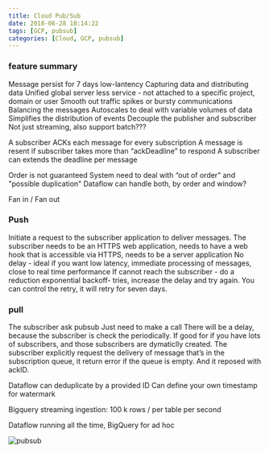 ```yaml
---
title: Cloud Pub/Sub
date: 2018-06-28 18:14:22
tags: [GCP, pubsub]
categories: [Cloud, GCP, pubsub]
---
```


### feature summary
Message persist for 7 days
low-lantency
Capturing data and distributing data
Unified global server less service - not attached to a specific project, domain or user
Smooth out traffic spikes or bursty communications
Balancing the messages
Autoscales to deal with variable volumes of data
Simplifies the distribution of events
Decouple the publisher and subscriber
Not just streaming, also support batch???

A subscriber ACKs each message for every subscription
A message is resent if subscriber takes more than “ackDeadline” to respond
A subscriber can extends the deadline per message

Order is not guaranteed
System need to deal with “out of order" and "possible duplication"
Dataflow can handle both, by order and window?

Fan in / Fan out

### Push
Initiate a request to the subscriber application to deliver messages.
The subscriber needs to be an HTTPS web application, needs to have a web hook that is accessible via HTTPS, needs to be a server application
No delay - ideal if you want low latency, immediate processing of messages, close to real time performance
If cannot reach the subscriber - do a reduction exponential backoff- tries, increase the delay and try again. You can control the retry, it will retry for seven days.

### pull
The subscriber ask pubsub
Just need to make a call
There will be a delay, because the subscriber is check the periodically.
If good for if you have lots of subscribers, and those subscribers are dymaticlly created.
The subscriber explicitly request the delivery of message that’s in the subscription queue, it return error if the queue is empty. And it reposed with ackID.

Dataflow can deduplicate by a provided ID
Can define your own timestamp for watermark

Bigquery streaming ingestion:
100 k rows / per table per second

Dataflow running all the time, BigQuery for ad hoc

![pubsub](https://philsblog.b-cdn.net/images/pubsub.png "pubsub")